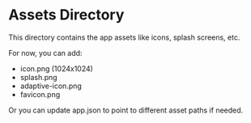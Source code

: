 # Assets Directory

This directory contains the app assets like icons, splash screens, etc.

For now, you can add:
- icon.png (1024x1024)
- splash.png 
- adaptive-icon.png
- favicon.png

Or you can update app.json to point to different asset paths if needed.
